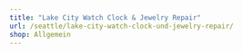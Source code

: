 ```yaml
---
title: "Lake City Watch Clock & Jewelry Repair"
url: /seattle/lake-city-watch-clock-und-jewelry-repair/
shop: Allgemein
---
```

